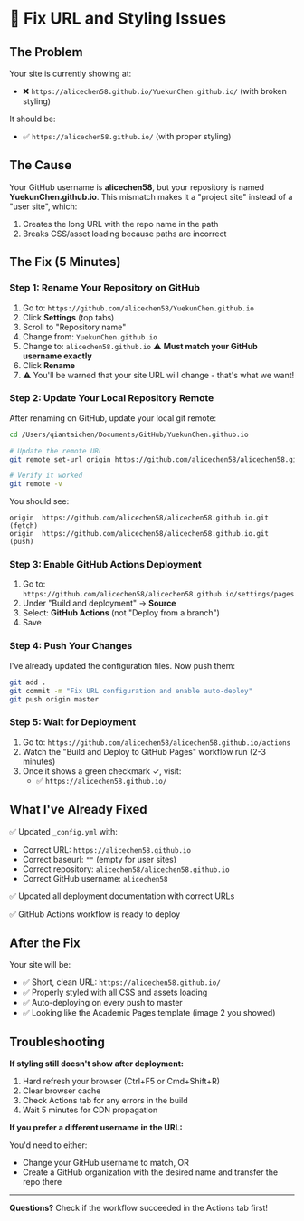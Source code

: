 # 🔧 Fix URL and Styling Issues

## The Problem

Your site is currently showing at:
- ❌ `https://alicechen58.github.io/YuekunChen.github.io/` (with broken styling)

It should be:
- ✅ `https://alicechen58.github.io/` (with proper styling)

## The Cause

Your GitHub username is **alicechen58**, but your repository is named **YuekunChen.github.io**. This mismatch makes it a "project site" instead of a "user site", which:
1. Creates the long URL with the repo name in the path
2. Breaks CSS/asset loading because paths are incorrect

## The Fix (5 Minutes)

### Step 1: Rename Your Repository on GitHub

1. Go to: `https://github.com/alicechen58/YuekunChen.github.io`
2. Click **Settings** (top tabs)
3. Scroll to "Repository name"
4. Change from: `YuekunChen.github.io`
5. Change to: `alicechen58.github.io` ⚠️ **Must match your GitHub username exactly**
6. Click **Rename**
7. ⚠️ You'll be warned that your site URL will change - that's what we want!

### Step 2: Update Your Local Repository Remote

After renaming on GitHub, update your local git remote:

```bash
cd /Users/qiantaichen/Documents/GitHub/YuekunChen.github.io

# Update the remote URL
git remote set-url origin https://github.com/alicechen58/alicechen58.github.io.git

# Verify it worked
git remote -v
```

You should see:
```
origin  https://github.com/alicechen58/alicechen58.github.io.git (fetch)
origin  https://github.com/alicechen58/alicechen58.github.io.git (push)
```

### Step 3: Enable GitHub Actions Deployment

1. Go to: `https://github.com/alicechen58/alicechen58.github.io/settings/pages`
2. Under "Build and deployment" → **Source**
3. Select: **GitHub Actions** (not "Deploy from a branch")
4. Save

### Step 4: Push Your Changes

I've already updated the configuration files. Now push them:

```bash
git add .
git commit -m "Fix URL configuration and enable auto-deploy"
git push origin master
```

### Step 5: Wait for Deployment

1. Go to: `https://github.com/alicechen58/alicechen58.github.io/actions`
2. Watch the "Build and Deploy to GitHub Pages" workflow run (2-3 minutes)
3. Once it shows a green checkmark ✓, visit:
   - ✅ `https://alicechen58.github.io/`

## What I've Already Fixed

✅ Updated `_config.yml` with:
- Correct URL: `https://alicechen58.github.io`
- Correct baseurl: `""` (empty for user sites)
- Correct repository: `alicechen58/alicechen58.github.io`
- Correct GitHub username: `alicechen58`

✅ Updated all deployment documentation with correct URLs

✅ GitHub Actions workflow is ready to deploy

## After the Fix

Your site will be:
- ✅ Short, clean URL: `https://alicechen58.github.io/`
- ✅ Properly styled with all CSS and assets loading
- ✅ Auto-deploying on every push to master
- ✅ Looking like the Academic Pages template (image 2 you showed)

## Troubleshooting

**If styling still doesn't show after deployment:**

1. Hard refresh your browser (Ctrl+F5 or Cmd+Shift+R)
2. Clear browser cache
3. Check Actions tab for any errors in the build
4. Wait 5 minutes for CDN propagation

**If you prefer a different username in the URL:**

You'd need to either:
- Change your GitHub username to match, OR
- Create a GitHub organization with the desired name and transfer the repo there

---

**Questions?** Check if the workflow succeeded in the Actions tab first!

